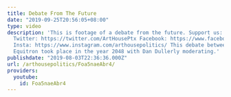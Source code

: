 ```yaml
---
title: Debate From The Future
date: "2019-09-25T20:56:05+08:00"
type: video
description: 'This is footage of a debate from the future. Support us: http://patreon.com/ArtHousePolitics
  Twitter: https://twitter.com/ArtHousePtx Facebook: https://www.facebook.com/arthousepolitics/
  Insta: https://www.instagram.com/arthousepolitics/ This debate between Unibot and
  Equitron took place in the year 2048 with Dan Dullerly moderating.'
publishdate: "2019-08-03T22:36:36.000Z"
url: /arthousepolitics/Foa5naeAbr4/
providers:
  youtube:
    id: Foa5naeAbr4
---
```

